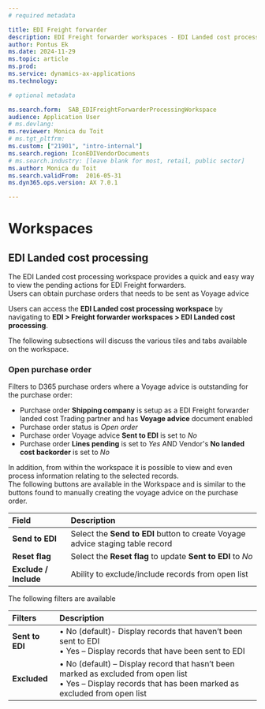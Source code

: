 ```yaml
---
# required metadata

title: EDI Freight forwarder
description: EDI Freight forwarder workspaces - EDI Landed cost processing
author: Pontus Ek
ms.date: 2024-11-29
ms.topic: article
ms.prod: 
ms.service: dynamics-ax-applications
ms.technology: 

# optional metadata

ms.search.form:  SAB_EDIFreightForwarderProcessingWorkspace
audience: Application User
# ms.devlang:
ms.reviewer: Monica du Toit
# ms.tgt_pltfrm:
ms.custom: ["21901", "intro-internal"]
ms.search.region: IconEDIVendorDocuments
# ms.search.industry: [leave blank for most, retail, public sector]
ms.author: Monica du Toit
ms.search.validFrom:  2016-05-31
ms.dyn365.ops.version: AX 7.0.1

---
```


# Workspaces

## EDI Landed cost processing

The EDI Landed cost processing workspace provides a quick and easy way to view the pending actions for EDI Freight forwarders. <br>
Users can obtain purchase orders that needs to be sent as Voyage advice <br>

Users can access the **EDI Landed cost processing workspace** by navigating to **EDI > Freight forwarder workspaces > EDI Landed cost processing**. <br> 

The following subsections will discuss the various tiles and tabs available on the workspace.

### Open purchase order
Filters to D365 purchase orders where a Voyage advice is outstanding for the purchase order:
- Purchase order **Shipping company** is setup as a EDI Freight forwarder landed cost Trading partner and has **Voyage advice** document enabled
- Purchase order status is _Open order_
- Purchase order Voyage advice **Sent to EDI** is set to _No_
- Purchase order **Lines pending** is set to _Yes_ AND Vendor's **No landed cost backorder** is set to _No_


In addition, from within the workspace it is possible to view and even process information relating to the selected records. <br>
The following buttons are available in the Workspace and is similar to the buttons found to manually creating the voyage advice on the purchase order.

Field	              | Description
|:--                |:--
**Send to EDI**	    | Select the **Send to EDI** button to create Voyage advice staging table record
**Reset flag**      | Select the **Reset flag** to update **Sent to EDI** to _No_
**Exclude / Include**    |	Ability to exclude/include records from open list

The following filters are available

Filters           | Description
:--               |:--
**Sent to EDI**   |	•	No (default)- Display records that haven’t been sent to EDI <br> •	Yes – Display records that have been sent to EDI
**Excluded**      |	•	No (default) – Display record that hasn’t been marked as excluded from open list <br> •	Yes – Display records that has been marked as excluded from open list


